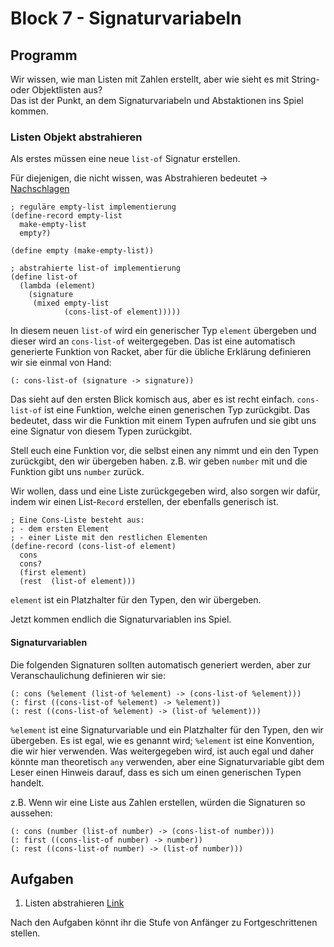# Block 7 - Signaturvariabeln

## Programm

Wir wissen, wie man Listen mit Zahlen erstellt, aber wie sieht es mit String- oder Objektlisten aus?  
Das ist der Punkt, an dem Signaturvariabeln und Abstaktionen ins Spiel kommen.

### Listen Objekt abstrahieren

Als erstes müssen eine neue `list-of` Signatur erstellen.

Für diejenigen, die nicht wissen, was Abstrahieren bedeutet -> [Nachschlagen](Begriffliste.md#abstraktion)

```racket
; reguläre empty-list implementierung
(define-record empty-list
  make-empty-list
  empty?)

(define empty (make-empty-list))

; abstrahierte list-of implementierung
(define list-of
  (lambda (element)
    (signature
     (mixed empty-list
            (cons-list-of element)))))
```

In diesem neuen `list-of` wird ein generischer Typ `element` übergeben und dieser wird an `cons-list-of` weitergegeben. Das ist eine automatisch generierte Funktion von Racket, aber für die übliche Erklärung definieren wir sie einmal von Hand:

```racket
(: cons-list-of (signature -> signature))
```

Das sieht auf den ersten Blick komisch aus, aber es ist recht einfach. `cons-list-of` ist eine Funktion, welche einen generischen Typ zurückgibt. Das bedeutet, dass wir die Funktion mit einem Typen aufrufen und sie gibt uns eine Signatur von diesem Typen zurückgibt.

Stell euch eine Funktion vor, die selbst einen any nimmt und ein den Typen zurückgibt, den wir übergeben haben. z.B. wir geben `number` mit und die Funktion gibt uns `number` zurück.

Wir wollen, dass und eine Liste zurückgegeben wird, also sorgen wir dafür, indem wir einen List-`Record` erstellen, der ebenfalls generisch ist.

```racket
; Eine Cons-Liste besteht aus:
; - dem ersten Element
; - einer Liste mit den restlichen Elementen
(define-record (cons-list-of element)
  cons
  cons?
  (first element)
  (rest  (list-of element)))
```

`element` ist ein Platzhalter für den Typen, den wir übergeben.

Jetzt kommen endlich die Signaturvariablen ins Spiel.

#### Signaturvariablen

Die folgenden Signaturen sollten automatisch generiert werden, aber zur Veranschaulichung definieren wir sie:

```racket
(: cons (%element (list-of %element) -> (cons-list-of %element)))
(: first ((cons-list-of %element) -> %element))
(: rest ((cons-list-of %element) -> (list-of %element)))
```

`%element` ist eine Signaturvariable und ein Platzhalter für den Typen, den wir übergeben. Es ist egal, wie  es genannt wird; `%element` ist eine Konvention, die wir hier verwenden. Was weitergegeben wird, ist auch egal und daher könnte man theoretisch `any` verwenden, aber eine Signaturvariable gibt dem Leser einen Hinweis darauf, dass es sich um einen generischen Typen handelt.

z.B. Wenn wir eine Liste aus Zahlen erstellen, würden die Signaturen so aussehen:

```racket
(: cons (number (list-of number) -> (cons-list-of number)))
(: first ((cons-list-of number) -> number))
(: rest ((cons-list-of number) -> (list-of number)))
```

## Aufgaben

1. Listen abstrahieren [Link](../Tasks/18_Listenabstrahieren.md)

Nach den Aufgaben könnt ihr die Stufe von Anfänger zu Fortgeschrittenen stellen.
